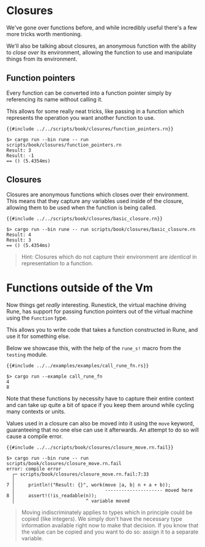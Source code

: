 # Closures

We've gone over functions before, and while incredibly useful there's a few more
tricks worth mentioning.

We'll also be talking about closures, an anonymous function with the ability to
*close over* its environment, allowing the function to use and manipulate things
from its environment.

## Function pointers

Every function can be converted into a function pointer simply by referencing
its name without calling it.

This allows for some really neat tricks, like passing in a function which
represents the operation you want another function to use.

```rune
{{#include ../../scripts/book/closures/function_pointers.rn}}
```

```text
$> cargo run --bin rune -- run scripts/book/closures/function_pointers.rn
Result: 3
Result: -1
== () (5.4354ms)
```

## Closures

Closures are anonymous functions which closes over their environment.
This means that they capture any variables used inside of the closure, allowing
them to be used when the function is being called.

```rune
{{#include ../../scripts/book/closures/basic_closure.rn}}
```

```text
$> cargo run --bin rune -- run scripts/book/closures/basic_closure.rn
Result: 4
Result: 3
== () (5.4354ms)
```

> Hint: Closures which do not capture their environment are *identical* in
> representation to a function.

# Functions outside of the Vm

Now things get *really* interesting.
Runestick, the virtual machine driving Rune, has support for passing function
pointers out of the virtual machine using the `Function` type.

This allows you to write code that takes a function constructed in Rune, and use
it for something else.

Below we showcase this, with the help of the `rune_s!` macro from the `testing`
module.

```rust,noplaypen
{{#include ../../examples/examples/call_rune_fn.rs}}
```

```text
$> cargo run --example call_rune_fn
4
8
```

Note that these functions by necessity have to capture their entire context and
can take up quite a bit of space if you keep them around while cycling many
contexts or units.

Values used in a closure can also be moved into it using the `move` keyword,
guaranteeing that no one else can use it afterwards. An attempt to do so will
cause a compile error.

```rune
{{#include ../../scripts/book/closures/closure_move.rn.fail}}
```

```text
$> cargo run --bin rune -- run scripts/book/closures/closure_move.rn.fail
error: compile error
  ┌─ scripts/book/closures/closure_move.rn.fail:7:33
  │
7 │     println!("Result: {}", work(move |a, b| n + a + b));
  │                                 --------------------- moved here
8 │     assert!(!is_readable(n));
  │                          ^ variable moved
```

> Moving indiscriminately applies to types which in principle could be copied
> (like integers). We simply don't have the necessary type information available
> right now to make that decision. If you know that the value can be copied and
> you want to do so: assign it to a separate variable.
